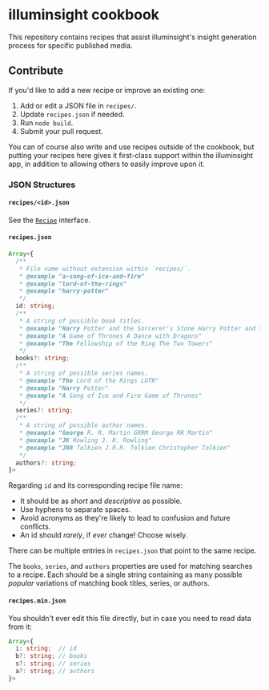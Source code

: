 # illuminsight cookbook

This repository contains recipes that assist illuminsight's insight generation process for specific published media.

## Contribute

If you'd like to add a new recipe or improve an existing one:

1. Add or edit a JSON file in `recipes/`.
2. Update `recipes.json` if needed.
3. Run `node build`.
4. Submit your pull request.

You can of course also write and use recipes outside of the cookbook, but putting your recipes here gives it first-class support within the illuminsight app, in addition to allowing others to easily improve upon it.

### JSON Structures

#### `recipes/<id>.json`

See the [`Recipe`](https://github.com/xyfir/illuminsight/blob/master/types/illuminsight.d.ts) interface.

#### `recipes.json`

```ts
Array<{
  /**
   * File name without extension within `recipes/`.
   * @example "a-song-of-ice-and-fire"
   * @example "lord-of-the-rings"
   * @example "harry-potter"
   */
  id: string;
  /**
   * A string of possible book titles.
   * @example "Harry Potter and the Sorcerer's Stone Harry Potter and the Philosopher's Stone"
   * @example "A Game of Thrones A Dance with Dragons"
   * @example "The Fellowship of the Ring The Two Towers"
   */
  books?: string;
  /**
   * A string of possible series names.
   * @example "The Lord of the Rings LOTR"
   * @example "Harry Potter"
   * @example "A Song of Ice and Fire Game of Thrones"
   */
  series?: string;
  /**
   * A string of possible author names.
   * @example "George R. R. Martin GRRM George RR Martin"
   * @example "JK Rowling J. K. Rowling"
   * @example "JRR Tolkien J.R.R. Tolkien Christopher Tolkien"
   */
  authors?: string;
}>
```

Regarding `id` and its corresponding recipe file name:

- It should be as _short_ and _descriptive_ as possible.
- Use hyphens to separate spaces.
- Avoid acronyms as they're likely to lead to confusion and future conflicts.
- An id should _rarely_, if _ever_ change! Choose wisely.

There can be multiple entries in `recipes.json` that point to the same recipe.

The `books`, `series`, and `authors` properties are used for matching searches to a recipe. Each should be a single string containing as many possible _popular_ variations of matching book titles, series, or authors.

#### `recipes.min.json`

You shouldn't ever edit this file directly, but in case you need to read data from it:

```ts
Array<{
  i: string;  // id
  b?: string; // books
  s?: string; // series
  a?: string; // authors
}>
```
